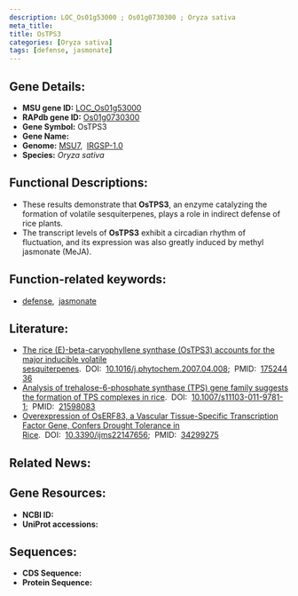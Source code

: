 ```yaml
---
description: LOC_Os01g53000 ; Os01g0730300 ; Oryza sativa
meta_title:
title: OsTPS3
categories: [Oryza sativa]
tags: [defense, jasmonate]
---
```


## Gene Details:
- **MSU gene ID:** [LOC_Os01g53000](http://rice.uga.edu/cgi-bin/ORF_infopage.cgi?orf=LOC_Os01g53000)  
- **RAPdb gene ID:** [Os01g0730300](https://rapdb.dna.affrc.go.jp/locus/?name=Os01g0730300)  
- **Gene Symbol:** OsTPS3
- **Gene Name:**
- **Genome:**  [MSU7](http://rice.uga.edu/),&nbsp;&nbsp;[IRGSP-1.0](https://rapdb.dna.affrc.go.jp/download/irgsp1.html)
- **Species:** *Oryza sativa*

## Functional Descriptions:
   - These results demonstrate that **OsTPS3**, an enzyme catalyzing the formation of volatile sesquiterpenes, plays a role in indirect defense of rice plants.
   - The transcript levels of **OsTPS3** exhibit a circadian rhythm of fluctuation, and its expression was also greatly induced by methyl jasmonate (MeJA).

## Function-related keywords:
   - [defense](/tags/defense/),&nbsp;&nbsp;[jasmonate](/tags/jasmonate/)

## Literature:
   - [The rice (E)-beta-caryophyllene synthase (OsTPS3) accounts for the major inducible volatile sesquiterpenes](https://www.doi.org/10.1016/j.phytochem.2007.04.008).&nbsp;&nbsp;DOI:&nbsp;&nbsp;[10.1016/j.phytochem.2007.04.008](https://www.doi.org/10.1016/j.phytochem.2007.04.008);&nbsp;&nbsp;PMID:&nbsp;&nbsp;[17524436](https://pubmed.ncbi.nlm.nih.gov/17524436/)
   - [Analysis of trehalose-6-phosphate synthase (TPS) gene family suggests the formation of TPS complexes in rice](https://www.doi.org/10.1007/s11103-011-9781-1).&nbsp;&nbsp;DOI:&nbsp;&nbsp;[10.1007/s11103-011-9781-1](https://www.doi.org/10.1007/s11103-011-9781-1);&nbsp;&nbsp;PMID:&nbsp;&nbsp;[21598083](https://pubmed.ncbi.nlm.nih.gov/21598083/)
   - [Overexpression of OsERF83, a Vascular Tissue-Specific Transcription Factor Gene, Confers Drought Tolerance in Rice](https://www.doi.org/10.3390/ijms22147656).&nbsp;&nbsp;DOI:&nbsp;&nbsp;[10.3390/ijms22147656](https://www.doi.org/10.3390/ijms22147656);&nbsp;&nbsp;PMID:&nbsp;&nbsp;[34299275](https://pubmed.ncbi.nlm.nih.gov/34299275/)

## Related News:

## Gene Resources:
- **NCBI ID:**  []()
- **UniProt accessions:** [](https://www.uniprot.org/uniprotkb//entry)

## Sequences:
- **CDS Sequence:**
- **Protein Sequence:**
